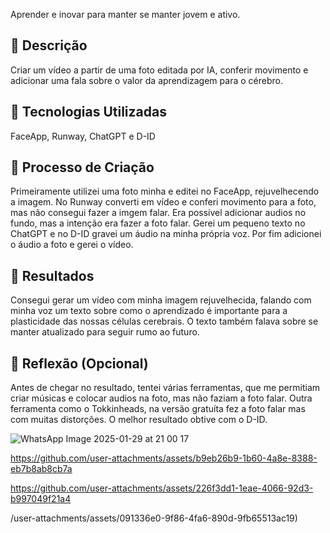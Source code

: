 Aprender e inovar para manter se manter jovem e ativo.

## 📒 Descrição
Criar um vídeo a partir de uma foto editada por IA, conferir movimento e adicionar uma fala sobre o valor da aprendizagem para o cérebro.

## 🤖 Tecnologias Utilizadas
FaceApp, Runway, ChatGPT e D-ID

## 🧐 Processo de Criação
Primeiramente utilizei uma foto minha e editei no FaceApp, rejuvelhecendo a imagem.
No Runway converti em vídeo e conferi movimento para a foto, mas não consegui fazer a imgem falar.
Era possível adicionar audios no fundo, mas a intenção era fazer a foto falar.
Gerei um pequeno texto no ChatGPT e no D-ID gravei um áudio na minha própria voz.
Por fim adicionei o áudio a foto e gerei o vídeo.

## 🚀 Resultados
Consegui gerar um vídeo com minha imagem rejuvelhecida, falando com minha voz um texto sobre como o aprendizado é importante para a plasticidade das nossas células cerebrais.
O texto também falava sobre se manter atualizado para seguir rumo ao futuro.

## 💭 Reflexão (Opcional)
Antes de chegar no resultado, tentei várias ferramentas,  que me permitiam criar músicas e colocar audios na foto, mas não faziam a foto falar.
Outra ferramenta como o Tokkinheads, na versão gratuíta fez a foto falar mas com muitas distorções.
O melhor resultado obtive com o D-ID.

![WhatsApp Image 2025-01-29 at 21 00 17](https://github.com/user-attachments/assets/d7b7fa8f-91d1-4e12-b8db-d2306a535301)

https://github.com/user-attachments/assets/b9eb26b9-1b60-4a8e-8388-eb7b8ab8cb7a

https://github.com/user-attachments/assets/226f3dd1-1eae-4066-92d3-b997049f21a4

/user-attachments/assets/091336e0-9f86-4fa6-890d-9fb65513ac19)



